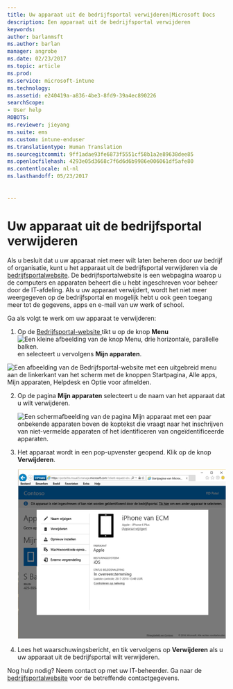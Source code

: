 ```yaml
---
title: Uw apparaat uit de bedrijfsportal verwijderen|Microsoft Docs
description: Een apparaat uit de bedrijfsportal verwijderen
keywords: 
author: barlanmsft
ms.author: barlan
manager: angrobe
ms.date: 02/23/2017
ms.topic: article
ms.prod: 
ms.service: microsoft-intune
ms.technology: 
ms.assetid: e240419a-a836-4be3-8fd9-39a4ec890226
searchScope:
- User help
ROBOTS: 
ms.reviewer: jieyang
ms.suite: ems
ms.custom: intune-enduser
ms.translationtype: Human Translation
ms.sourcegitcommit: 9ff1adae93fe6873f5551cf58b1a2e89638dee85
ms.openlocfilehash: 4293e05d3668c7f6d6d6b9986e006061df5afe80
ms.contentlocale: nl-nl
ms.lasthandoff: 05/23/2017


---
```


# <a name="remove-your-device-from-the-company-portal"></a>Uw apparaat uit de bedrijfsportal verwijderen

Als u besluit dat u uw apparaat niet meer wilt laten beheren door uw bedrijf of organisatie, kunt u het apparaat uit de bedrijfsportal verwijderen via de [bedrijfsportalwebsite](http://portal.manage.microsoft.com). De bedrijfsportalwebsite is een webpagina waarop u de computers en apparaten beheert die u hebt ingeschreven voor beheer door de IT-afdeling. Als u uw apparaat verwijdert, wordt het niet meer weergegeven op de bedrijfsportal en mogelijk hebt u ook geen toegang meer tot de gegevens, apps en e-mail van uw werk of school.

Ga als volgt te werk om uw apparaat te verwijderen:

1.    Op de [Bedrijfsportal-website ](http://portal.manage.microsoft.com) tikt u op de knop __Menu__ ![Een kleine afbeelding van de knop Menu, drie horizontale, parallelle balken.](/Intune/whats-new/media/CP_hamburger_menu.png) en selecteert u vervolgens __Mijn apparaten__.

  ![Een afbeelding van de Bedrijfsportal-website met een uitgebreid menu aan de linkerkant van het scherm met de knoppen Startpagina, Alle apps, Mijn apparaten, Helpdesk en Optie voor afmelden.](/media/iwp-expanded-sidebar.png)

2. Op de pagina __Mijn apparaten__ selecteert u de naam van het apparaat dat u wilt verwijderen.

    ![Een schermafbeelding van de pagina Mijn apparaat met een paar onbekende apparaten boven de koptekst die vraagt naar het inschrijven van niet-vermelde apparaten of het identificeren van ongeïdentificeerde apparaten.](./media/macOS_enroll_002_tap_here_banner.png)

3.    Het apparaat wordt in een pop-upvenster geopend. Klik op de knop **Verwijderen**.

      ![Alle opties voor een geselecteerd apparaat op de Bedrijfsportalwebsite, zoals Naam wijzigen, Verwijderen, Apparaat opnieuw instellen, Wachtwoordcode opnieuw instellen en Extern vergrendelen. ](./media/iwp-screen-with-all-options.png)

4. Lees het waarschuwingsbericht, en tik vervolgens op **Verwijderen** als u uw apparaat uit de bedrijfsportal wilt verwijderen.

Nog hulp nodig? Neem contact op met uw IT-beheerder. Ga naar de [bedrijfsportalwebsite](http://portal.manage.microsoft.com) voor de betreffende contactgegevens.

